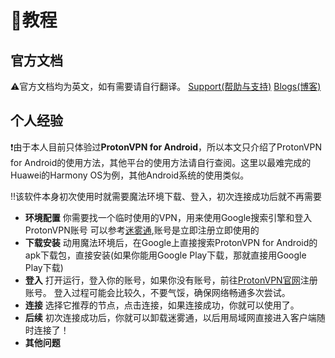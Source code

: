 # 📝教程

## 官方文档
⚠官方文档均为英文，如有需要请自行翻译。
[Support(帮助与支持)](https://protonvpn.com/support/)
[Blogs(博客)](https://protonvpn.com/blog/)

## 个人经验
❗由于本人目前只体验过**ProtonVPN for Android**，所以本文只介绍了ProtonVPN for Android的使用方法，其他平台的使用方法请自行查阅。这里以最难完成的Huawei的Harmony OS为例，其他Android系统的使用类似。

‼该软件本身初次使用时就需要魔法环境下载、登入，初次连接成功后就不再需要
* **环境配置**
你需要找一个临时使用的VPN，用来使用Google搜索引擎和登入ProtonVPN账号
可以参考[迷雾通](https://geph.io/zhs),账号是立即注册立即使用的
* **下载安装**
动用魔法环境后，在Google上直接搜索ProtonVPN for Android的apk下载包，直接安装(如果你能用Google Play下载，那就直接用Google Play下载)
* **登入**
打开运行，登入你的账号，如果你没有账号，前往[ProtonVPN官网](https://protonvpn.com/)注册账号。
登入过程可能会比较久，不要气馁，确保网络畅通多次尝试。
* **连接**
选择它推荐的节点，点击连接，如果连接成功，你就可以使用了。
* **后续**
初次连接成功后，你就可以卸载迷雾通，以后用局域网直接进入客户端随时连接了！
* **其他问题**
  

